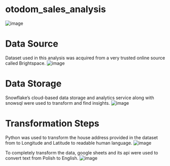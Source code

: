 # otodom_sales_analysis
![image](https://github.com/ssiddhantam1/otodom_sales_analysis/assets/112921572/9fe3fe8b-af27-4bb7-8dc8-585b6d8c0ee3)

# Data Source
Dataset used in this analysis was acquired from a very trusted online source called Brightspace.
![image](https://github.com/ssiddhantam1/otodom_sales_analysis/assets/112921572/7cbcea34-671e-45b0-9d25-51ec9ffd5392)

# Data Storage
Snowflake’s cloud-based data storage and analytics service along with snowsql were used to transform and find insights. 
![image](https://github.com/ssiddhantam1/otodom_sales_analysis/assets/112921572/c2a9288d-e9ea-4c2b-afa4-a2d75e5e01f2)

# Transformation Steps
Python was used to transform the house address provided in the dataset from to Longitude and Latitude to readable human language.
![image](https://github.com/ssiddhantam1/otodom_sales_analysis/assets/112921572/87b14c34-39d4-4698-a01c-27f2cced8d5a)

To completely transform the data, google sheets and its api were used to convert text from Polish to English.
![image](https://github.com/ssiddhantam1/otodom_sales_analysis/assets/112921572/da9f60ec-6d2d-4971-bd7e-14cad5833dcf)







                                                                                                                                            








